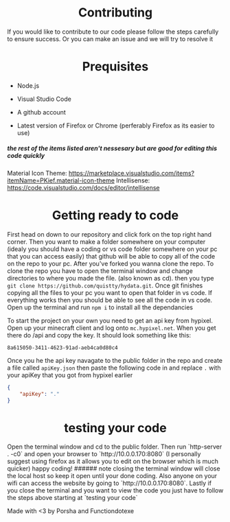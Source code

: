 <h1 align="center">Contributing</h1>
If you would like to contribute to our code please follow the steps carefully to ensure success. Or you can make an issue and we will try to resolve it 

<h1 align="center">Prequisites</h1>

- Node.js

- Visual Studio Code

- A github account

- Latest version of Firefox or Chrome (perferably Firefox as its easier to use)

##### the rest of the items listed aren't nessesary but are good for editing this code quickly
Material Icon Theme: https://marketplace.visualstudio.com/items?itemName=PKief.material-icon-theme
Intellisense: https://code.visualstudio.com/docs/editor/intellisense



<h1 align="center">Getting ready to code</h1>

First head on down to our repository and click fork on the top right hand corner. Then you want to make a folder somewhere on your computer (idealy you should have a coding or vs code folder somewhere on your pc that you can access easily) that github will be able to copy all of the code on the repo to your pc. After you've forked you wanna clone the repo. To clone the repo you have to open the terminal window and change directories to where you made the file. (also known as cd). then you type `git clone https://github.com/quistty/hydata.git`. Once git finishes copying all the files to your pc you want to open that folder in vs code. If everything works then you should be able to see all the code in vs code. Open up the terminal and run `npm i` to install all the dependancies 

To start the project on your own you need to get an api key from hypixel. 
Open up your minecraft client and log onto `mc.hypixel.net`. When you get there do /api and copy the key. It should look something like this:

`
8a615050-3411-4623-91ad-aeb4ca0d80c4 
`

Once you he the api key navagate to the public folder in the repo and create a file called `apiKey.json`
then paste the following code in and replace `.` with your apiKey that you got from hypixel earlier
```json
{
    "apiKey": "."
}

```

<h1 align="center">testing your code</h1>
Open the terminal window and cd to the public folder. Then run `http-server . -c0` and open your browser to `http://10.0.0.170:8080` (I personally suggest using firefox as it allows you to edit on the browser which is much quicker) happy coding!
###### note closing the terminal window will close the local host so keep it open until your done coding. Also anyone on your wifi can access the website by going to `http://10.0.0.170:8080`. Lastly if you close the terminal and you want to view the code you just have to follow the steps above starting at `testing your code`



<!--  im sorry  -->
Made with <3 by Porsha and Functiondotexe 
